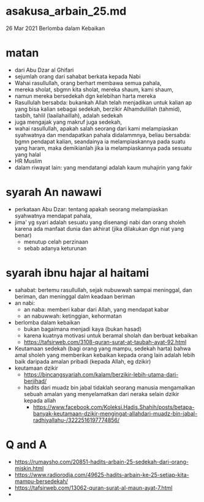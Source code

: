# asakusa_arbain_25.md
26 Mar 2021
Berlomba dalam Kebaikan

# matan
* dari Abu Dzar al Ghifari
* sejumlah orang dari sahabat berkata kepada Nabi
* Wahai rasullullah, orang berhart membawa semua pahala,
* mereka sholat, sbgmn kita sholat, mereka shaum, kami shaum, 
* namun mereka bersedekah dgn kelebihan harta mereka
* Rasullulah bersabda: bukankah Allah telah menjadikan untuk kalian ap yang bisa kalian 
  sebagai sedekah, berzikir Alhamdulillah (tahmid), tasbih, tahlil (laailahaillah),
  adalah sedekah
* juga mengajak yang makruf juga sedekah,
* wahai rasullullah, apakah salah seorang dari kami melampiaskan syahwatnya dan mendapatkan 
  pahala didalammnya,
  beliau bersabda: bgmn pendapat kalian, seandainya ia melampiaskannya pada suatu yang haram,
  maka demikianlah jika ia melampiaskannya pada sesuatu yang halal
* HR Muslim
* dalam riwayat lain: yang mendatangi adalah kaum muhajirin yang fakir

# syarah An nawawi
* perkataan Abu Dzar: tentang apakah seorang melampiaskan syahwatnya mendapat pahala,
* jima' yg syari adalah sesuatu yang disenangi nabi dan orang sholeh
  karena ada manfaat dunia dan akhirat (jika dilakukan dgn niat yang benar)
  * menutup celah perzinaan
  * sebab adanya keturunan

# syarah ibnu hajar al haitami
* sahabat: bertemu rasullullah, sejak nubuwwah sampai meninggal, dan beriman,
  dan meninggal dalm keadaan beriman
* an nabi: 
  * an naba: memberi kabar dari Allah, yang mendapat kabar
  * an nabuwwah: ketinggian, kehormatan
* berlomba dalam kebaikan
  * bukan bagaimana menjadi kaya (bukan hasad)
  * karena kuatnya motivasi untuk beramal sholah dan berbuat kebaikan
  * https://tafsirweb.com/3108-quran-surat-at-taubah-ayat-92.html
* Keutamaan sedekah (bagi orang yang mampu, sedekah harta) 
  bahwa amal sholeh yang memberikan kebaikan kepada orang lain adalah lebih baik
  daripada amalan pribadi (kepada Allah, eg dzikir)
* keutamaan dzikir
  * https://bincangsyariah.com/kalam/berzikir-lebih-utama-dari-berjihad/
  * hadits dari muadz bin jabal tidaklah seorang manusia mengamalkan sebuah 
    amalan yang menyelamatkan dari neraka selain dzikir kepada allah
    * https://www.facebook.com/Koleksi.Hadis.Shahih/posts/betapa-banyak-keutamaan-dzikir-mengingat-allahdari-muadz-bin-jabal-radhiyallahu-/3222516197774856/
  
# Q and A
* https://rumaysho.com/20851-hadits-arbain-25-sedekah-dari-orang-miskin.html
* https://www.radiorodja.com/49625-hadits-arbain-ke-25-setiap-kita-mampu-bersedekah/
* https://tafsirweb.com/13062-quran-surat-al-maun-ayat-7.html
* 
